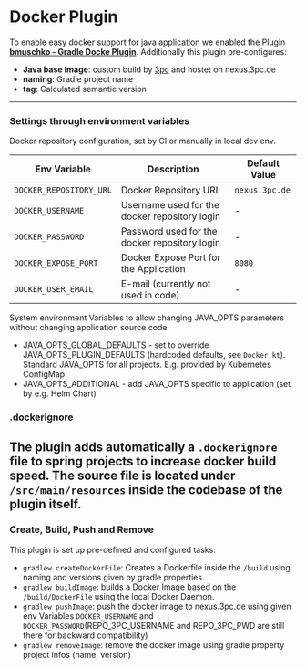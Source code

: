 # Docker Plugin
To enable easy docker support for java application we enabled the Plugin **[bmuschko - Gradle Docke Plugin](https://github.com/bmuschko/gradle-docker-plugin)**.
Additionally this plugin pre-configures:
- **Java base Image**: custom build by [3pc](https://www.3pc.de) and hostet on nexus.3pc.de
- **naming**: Gradle project name
- **tag**: Calculated semantic version

---
### Settings through environment variables

Docker repository configuration, set by CI or manually in local dev env.

| Env Variable               | Description                                   | Default Value  |
|----------------------------|-----------------------------------------------|----------------|
| `DOCKER_REPOSITORY_URL`    | Docker Repository URL                         | `nexus.3pc.de` |
| `DOCKER_USERNAME`          | Username used for the docker repository login | -              |
| `DOCKER_PASSWORD`          | Password used for the docker repository login | -              |
| `DOCKER_EXPOSE_PORT`       | Docker Expose Port for the Application        | `8080`         |
| `DOCKER_USER_EMAIL`        | E-mail (currently not used in code)           | -              |

System environment Variables to allow changing JAVA_OPTS parameters without changing application source code

- JAVA_OPTS_GLOBAL_DEFAULTS - set to override JAVA_OPTS_PLUGIN_DEFAULTS (hardcoded defaults, see `Docker.kt`). Standard JAVA_OPTS for all projects. E.g. provided by Kubernetes ConfigMap
- JAVA_OPTS_ADDITIONAL - add JAVA_OPTS specific to application (set by e.g. Helm Chart)

### .dockerignore
The plugin adds automatically a `.dockerignore` file to spring projects to increase docker build speed.
The source file is located under `/src/main/resources` inside the codebase of the plugin itself.
---

### Create, Build, Push and Remove
This plugin is set up pre-defined and configured tasks:
- `gradlew createDockerFile`: Creates a Dockerfile inside the `/build` using naming and versions given by gradle properties.
- `gradlew buildImage`: builds a Docker Image based on the `/build/DockerFile` using the local Docker Daemon.
- `gradlew pushImage`: push the docker image to nexus.3pc.de using given env Variables `DOCKER_USERNAME` and `DOCKER_PASSWORD`(REPO_3PC_USERNAME and REPO_3PC_PWD are still there for backward compatibility)
- `gradlew removeImage`: remove the docker image using gradle property project infos (name, version)


